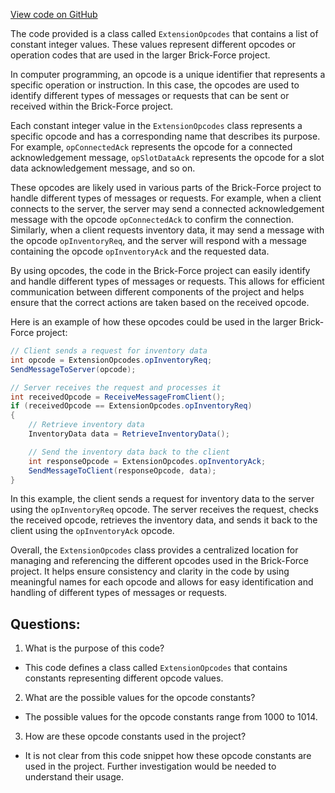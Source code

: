 [View code on GitHub](https://github.com/TieHaxJan/Brick-Force/Assembly-CSharp\_Emulator\Network\ExtensionOpcodes.cs)

The code provided is a class called `ExtensionOpcodes` that contains a list of constant integer values. These values represent different opcodes or operation codes that are used in the larger Brick-Force project.

In computer programming, an opcode is a unique identifier that represents a specific operation or instruction. In this case, the opcodes are used to identify different types of messages or requests that can be sent or received within the Brick-Force project.

Each constant integer value in the `ExtensionOpcodes` class represents a specific opcode and has a corresponding name that describes its purpose. For example, `opConnectedAck` represents the opcode for a connected acknowledgement message, `opSlotDataAck` represents the opcode for a slot data acknowledgement message, and so on.

These opcodes are likely used in various parts of the Brick-Force project to handle different types of messages or requests. For example, when a client connects to the server, the server may send a connected acknowledgement message with the opcode `opConnectedAck` to confirm the connection. Similarly, when a client requests inventory data, it may send a message with the opcode `opInventoryReq`, and the server will respond with a message containing the opcode `opInventoryAck` and the requested data.

By using opcodes, the code in the Brick-Force project can easily identify and handle different types of messages or requests. This allows for efficient communication between different components of the project and helps ensure that the correct actions are taken based on the received opcode.

Here is an example of how these opcodes could be used in the larger Brick-Force project:

```csharp
// Client sends a request for inventory data
int opcode = ExtensionOpcodes.opInventoryReq;
SendMessageToServer(opcode);

// Server receives the request and processes it
int receivedOpcode = ReceiveMessageFromClient();
if (receivedOpcode == ExtensionOpcodes.opInventoryReq)
{
    // Retrieve inventory data
    InventoryData data = RetrieveInventoryData();

    // Send the inventory data back to the client
    int responseOpcode = ExtensionOpcodes.opInventoryAck;
    SendMessageToClient(responseOpcode, data);
}
```

In this example, the client sends a request for inventory data to the server using the `opInventoryReq` opcode. The server receives the request, checks the received opcode, retrieves the inventory data, and sends it back to the client using the `opInventoryAck` opcode.

Overall, the `ExtensionOpcodes` class provides a centralized location for managing and referencing the different opcodes used in the Brick-Force project. It helps ensure consistency and clarity in the code by using meaningful names for each opcode and allows for easy identification and handling of different types of messages or requests.
## Questions: 
 1. What is the purpose of this code?
- This code defines a class called `ExtensionOpcodes` that contains constants representing different opcode values.

2. What are the possible values for the opcode constants?
- The possible values for the opcode constants range from 1000 to 1014.

3. How are these opcode constants used in the project?
- It is not clear from this code snippet how these opcode constants are used in the project. Further investigation would be needed to understand their usage.